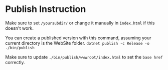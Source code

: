 # Publish Instruction
Make sure to set `/yoursubdir/` or change it manually in `index.html` if this doesn't work.

You can create a published version with this command, assuming your current directory is the WebSite folder.
```dotnet publish -c Release -o ./bin/publish```

Make sure to update `./bin/publish/wwwroot/index.html` to set the `base href` correctly.